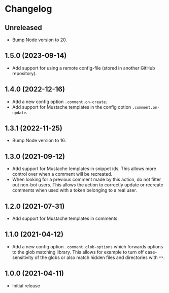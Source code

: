 # Changelog

## Unreleased

- Bump Node version to 20.

## 1.5.0 (2023-09-14)

- Add support for using a remote config-file (stored in another GitHub repository).

## 1.4.0 (2022-12-16)

- Add a new config option `.comment.on-create`.
- Add support for Mustache templates in the config option `.comment.on-update`.

## 1.3.1 (2022-11-25)

- Bump Node version to 16.

## 1.3.0 (2021-09-12)

- Add support for Mustache templates in snippet ids. This allows more control over when a comment will be recreated. 
- When looking for a previous comment made by this action, do not filter out non-bot users. This allows the action to correctly update or recreate comments when used with a token belonging to a real user.

## 1.2.0 (2021-07-31)

- Add support for Mustache templates in comments.

## 1.1.0 (2021-04-12)

- Add a new config option `.comment.glob-options` which forwards options to the glob matching library. This allows for example to turn off case-sensitivity of the globs or also match hidden files and directories with `**`. 

## 1.0.0 (2021-04-11)

- Initial release
